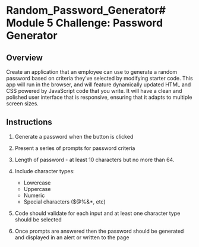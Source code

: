 # Random_Password_Generator# Module 5 Challenge: Password Generator

## Overview

Create an application that an employee can use to generate a random password based on criteria they’ve selected by modifying starter code. This app will run in the browser, and will feature dynamically updated HTML and CSS powered by JavaScript code that you write. It will have a clean and polished user interface that is responsive, ensuring that it adapts to multiple screen sizes.


## Instructions

1. Generate a password when the button is clicked

2. Present a series of prompts for password criteria

3. Length of password - at least 10 characters but no more than 64.

4. Include character types:
      * Lowercase
      * Uppercase
      * Numeric
      * Special characters ($@%&*, etc)

5. Code should validate for each input and at least one character type should be selected 
    
6. Once prompts are answered then the password should be generated and displayed in an alert or written to the page


